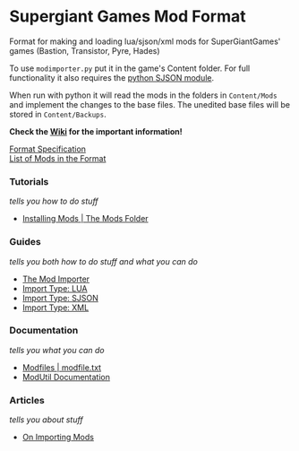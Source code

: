 # Supergiant Games Mod Format
Format for making and loading lua/sjson/xml mods for SuperGiantGames' games (Bastion, Transistor, Pyre, Hades)



To use `modimporter.py` put it in the game's Content folder.
For full functionality it also requires the [python SJSON module](https://github.com/SGG-Modding/sjson).

When run with python it will read the mods in the folders in `Content/Mods` and implement the changes to the base files.
The unedited base files will be stored in `Content/Backups`.

**Check the [Wiki](https://github.com/MagicGonads/ssg-mod-format/wiki) for the important information!**

[Format Specification](https://github.com/MagicGonads/sgg-mod-format/wiki/Format-Specification)   
[List of Mods in the Format](https://github.com/MagicGonads/sgg-mod-format/wiki/Importable-Mods-List)

### Tutorials
*tells you how to do stuff*   

- [Installing Mods | The Mods Folder](https://github.com/MagicGonads/sgg-mod-format/wiki/Installing-Mods-%7C-The-Mods-Folder)

### Guides
*tells you both how to do stuff and what you can do*   

- [The Mod Importer](https://github.com/MagicGonads/sgg-mod-format/wiki/The-Mod-Importer)
- [Import Type: LUA](https://github.com/MagicGonads/sgg-mod-format/wiki/Import-Type:-LUA)
- [Import Type: SJSON](https://github.com/MagicGonads/sgg-mod-format/wiki/Import-Type:-SJSON)
- [Import Type: XML](https://github.com/MagicGonads/sgg-mod-format/wiki/Import-Type:-XML)

### Documentation
*tells you what you can do*   

- [Modfiles | modfile.txt](https://github.com/MagicGonads/sgg-mod-format/wiki/Modfiles-%7C-modfile.txt)
- [ModUtil Documentation](https://github.com/MagicGonads/sgg-mod-modutil/wiki/Documentation)

### Articles
*tells you about stuff*

- [On Importing Mods](https://github.com/MagicGonads/sgg-mod-format/wiki/On-Importing-Mods)
